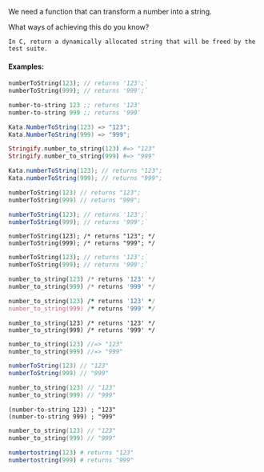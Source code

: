 We need a function that can transform a number into a string.

What ways of achieving this do you know?

```if:c
In C, return a dynamically allocated string that will be freed by the test suite.
```

#### Examples:

```php
numberToString(123); // returns '123';`   
numberToString(999); // returns '999';`
```
```clojure
number-to-string 123 ;; returns '123'
number-to-string 999 ;; returns '999'
```
```csharp
Kata.NumberToString(123) => "123";
Kata.NumberToString(999) => "999";
```
```elixir
Stringify.number_to_string(123) #=> "123"
Stringify.number_to_string(999) #=> "999"
```
```java
Kata.numberToString(123); // returns "123";   
Kata.numberToString(999); // returns "999";
```
```kotlin
numberToString(123) // returns "123";   
numberToString(999) // returns "999";
```
```javascript
numberToString(123); // returns '123';`   
numberToString(999); // returns '999';`
```
```reason
numberToString(123); /* returns "123"; */
numberToString(999); /* returns "999"; */
```
```dart
numberToString(123); // returns '123';`   
numberToString(999); // returns '999';`
```
```python
number_to_string(123) /* returns '123' */
number_to_string(999) /* returns '999' */
```
```ruby
number_to_string(123) /* returns '123' */
number_to_string(999) /* returns '999' */
```
```crystal
number_to_string(123) /* returns '123' */
number_to_string(999) /* returns '999' */
```
```rust
number_to_string(123) //=> "123"
number_to_string(999) //=> "999"
```
```scala
numberToString(123) // "123"
numberToString(999) // "999"
```
```c
number_to_string(123) // "123"
number_to_string(999) // "999"
```
```racket
(number-to-string 123) ; "123"
(number-to-string 999) ; "999"
```
```cpp
number_to_string(123) // "123"
number_to_string(999) // "999"
```
```julia
numbertostring(123) # returns "123"  
numbertostring(999) # returns "999"
```
